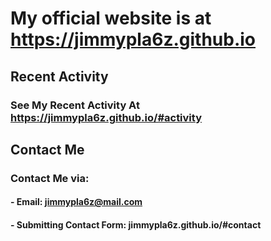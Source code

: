 # My official website is at https://jimmypla6z.github.io
## Recent Activity
### See My Recent Activity At https://jimmypla6z.github.io/#activity
## Contact Me
### Contact Me via:
#### - Email: jimmypla6z@mail.com
#### - Submitting Contact Form: jimmypla6z.github.io/#contact
